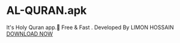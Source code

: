 # AL-QURAN.apk
It's Holy Quran app.🥰 Free &amp; Fast . Developed By LIMON HOSSAIN
![]()
![]()
<a href="https://github.com/LMNx9-JOHNY/SMS_BOOMBER_v3.apk/raw/main/SMS%20BOMBER%20v3_3.0.apk">DOWNLOAD NOW</a>
